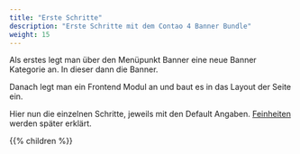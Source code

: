 ```yaml
---
title: "Erste Schritte"
description: "Erste Schritte mit dem Contao 4 Banner Bundle"
weight: 15
---
```


Als erstes legt man über den Menüpunkt Banner eine neue Banner Kategorie an. In dieser dann die Banner. 

Danach legt man ein Frontend Modul an und baut es in das Layout der Seite ein. 

Hier nun die einzelnen Schritte, jeweils mit den Default Angaben. [Feinheiten][1] werden später erklärt.

[1]: ../technical-details/


{{% children %}}